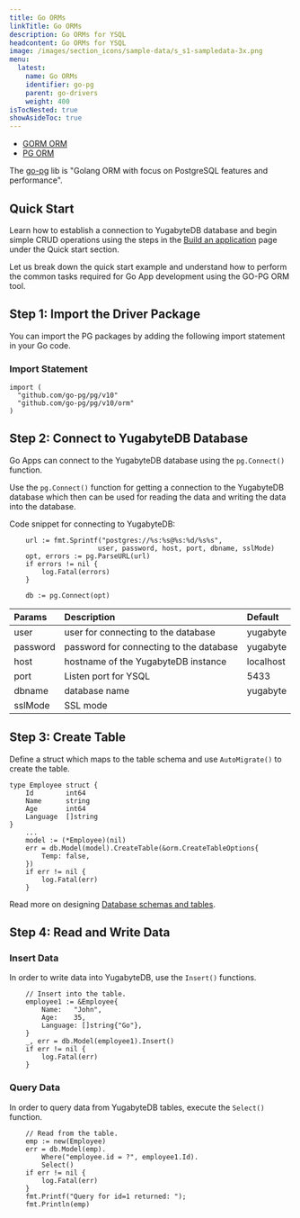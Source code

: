 ```yaml
---
title: Go ORMs
linkTitle: Go ORMs
description: Go ORMs for YSQL
headcontent: Go ORMs for YSQL
image: /images/section_icons/sample-data/s_s1-sampledata-3x.png
menu:
  latest:
    name: Go ORMs
    identifier: go-pg
    parent: go-drivers
    weight: 400
isTocNested: true
showAsideToc: true
---
```


<ul class="nav nav-tabs-alt nav-tabs-yb">

  <li >
    <a href="/latest/drivers-orms/go/gorm/" class="nav-link">
      <i class="icon-postgres" aria-hidden="true"></i>
      GORM ORM
    </a>
  </li>

  <li >
    <a href="/latest/drivers-orms/go/pg/" class="nav-link active">
      <i class="icon-postgres" aria-hidden="true"></i>
      PG ORM
    </a>
  </li>

</ul>

The [go-pg](https://github.com/go-pg/pg) lib is "Golang ORM with focus on PostgreSQL features and performance". 

## Quick Start

Learn how to establish a connection to YugabyteDB database and begin simple CRUD operations using
the steps in the [Build an application](/latest/quick-start/build-apps/go/ysql-pg) page under the
Quick start section.

Let us break down the quick start example and understand how to perform the common tasks required
for Go App development using the GO-PG ORM tool.

## Step 1: Import the Driver Package

You can import the PG packages by adding the following import statement in your Go code.

### Import Statement

```golang
import (
  "github.com/go-pg/pg/v10"
  "github.com/go-pg/pg/v10/orm"
)
```

## Step 2: Connect to YugabyteDB Database

Go Apps can connect to the YugabyteDB database using the `pg.Connect()` function.

Use the `pg.Connect()` function for getting a connection to the YugabyteDB database which then can be
used for reading the data and writing the data into the database.

Code snippet for connecting to YugabyteDB:

```golang
    url := fmt.Sprintf("postgres://%s:%s@%s:%d/%s%s",
                      user, password, host, port, dbname, sslMode)
    opt, errors := pg.ParseURL(url)
    if errors != nil {
        log.Fatal(errors)
    }

    db := pg.Connect(opt)
```

| Params | Description | Default |
| :---------- | :---------- | :------ |
| user | user for connecting to the database | yugabyte
| password | password for connecting to the database | yugabyte
| host  | hostname of the YugabyteDB instance | localhost
| port |  Listen port for YSQL | 5433
| dbname | database name | yugabyte
| sslMode | SSL mode | 

## Step 3: Create Table

Define a struct which maps to the table schema and use `AutoMigrate()` to create the table.

```golang
type Employee struct {
    Id        int64
    Name      string
    Age       int64
    Language  []string
}
    ...
    model := (*Employee)(nil)
    err = db.Model(model).CreateTable(&orm.CreateTableOptions{
        Temp: false,
    })
    if err != nil {
        log.Fatal(err)
    }
```

Read more on designing [Database schemas and tables](../../../../explore/ysql-language-features/databases-schemas-tables/).

## Step 4: Read and Write Data

### Insert Data

In order to write data into YugabyteDB, use the `Insert()` functions.

```golang
    // Insert into the table.
    employee1 := &Employee{
        Name:   "John",
        Age:    35,
        Language: []string{"Go"},
    }
    _, err = db.Model(employee1).Insert()
    if err != nil {
        log.Fatal(err)
    }
```


### Query Data

In order to query data from YugabyteDB tables, execute the `Select()` function.

```golang
    // Read from the table.
    emp := new(Employee)
    err = db.Model(emp).
        Where("employee.id = ?", employee1.Id).
        Select()
    if err != nil {
        log.Fatal(err)
    }
    fmt.Printf("Query for id=1 returned: ");
    fmt.Println(emp)
```
